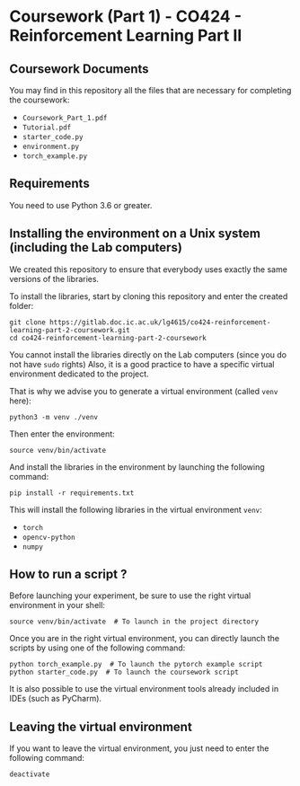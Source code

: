 # Coursework (Part 1) - CO424 - Reinforcement Learning Part II

## Coursework Documents

You may find in this repository all the files that are necessary for completing the coursework:

- ```Coursework_Part_1.pdf```
- ```Tutorial.pdf```
- ```starter_code.py```
- ```environment.py```
- ```torch_example.py```

## Requirements

You need to use Python 3.6 or greater.

## Installing the environment on a Unix system (including the Lab computers)

We created this repository to ensure that everybody uses exactly the same versions of the libraries.

To install the libraries, start by cloning this repository and enter the created folder:

```shell script
git clone https://gitlab.doc.ic.ac.uk/lg4615/co424-reinforcement-learning-part-2-coursework.git
cd co424-reinforcement-learning-part-2-coursework
```

You cannot install the libraries directly on the Lab computers (since you do not have ```sudo``` rights)
Also, it is a good practice to have a specific virtual environment 
dedicated to the project.


That is why we advise you to generate a virtual environment (called ```venv``` here):

```shell script
python3 -m venv ./venv 
```

Then enter the environment:
```shell script
source venv/bin/activate
```

And install the libraries in the environment by launching the following command:
```shell script
pip install -r requirements.txt
```

This will install the following libraries in the virtual environment ```venv```:

- ```torch``` 
- ```opencv-python```
- ```numpy```

## How to run a script ?

Before launching your experiment, be sure to use the right virtual environment in your shell:
```shell script
source venv/bin/activate  # To launch in the project directory
```

Once you are in the right virtual environment, you can directly launch the scripts 
by using one of the following command:
```shell script
python torch_example.py  # To launch the pytorch example script
python starter_code.py  # To launch the coursework script
```

It is also possible to use the virtual environment tools already included in IDEs (such as PyCharm).

## Leaving the virtual environment

If you want to leave the virtual environment, you just need to enter the following command:
```shell script
deactivate
```